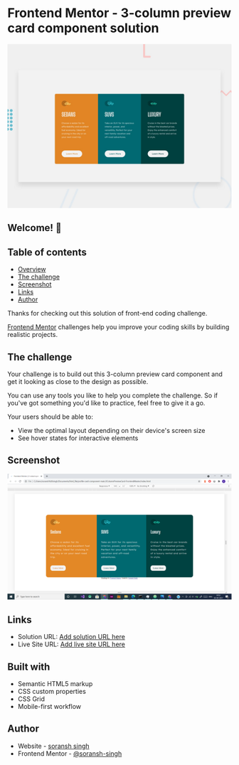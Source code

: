 # Frontend Mentor - 3-column preview card component solution

![Design preview for the 3-column preview card component coding challenge](./design/desktop-preview.jpg)

## Welcome! 👋


## Table of contents

- [Overview](#overview)
- [The challenge](#the-challenge)
- [Screenshot](#screenshot)
- [Links](#links)
- [Author](#author)

Thanks for checking out this solution of front-end coding challenge.

[Frontend Mentor](https://www.frontendmentor.io) challenges help you improve your coding skills by building realistic projects.


## The challenge

Your challenge is to build out this 3-column preview card component and get it looking as close to the design as possible.

You can use any tools you like to help you complete the challenge. So if you've got something you'd like to practice, feel free to give it a go.

Your users should be able to:

- View the optimal layout depending on their device's screen size
- See hover states for interactive elements


## Screenshot

![screenshot](./screenshot.png)


## Links

- Solution URL: [Add solution URL here](https://github.com/soransh-singh/3ColumnPreviewCard-FrontendMaster)
- Live Site URL: [Add live site URL here](https://3-column-preview-card-frontend-master.vercel.app/)


## Built with

- Semantic HTML5 markup
- CSS custom properties
- CSS Grid
- Mobile-first workflow


## Author

- Website - [soransh singh](https://soransh-singh.github.io/)
- Frontend Mentor - [@soransh-singh](https://www.frontendmentor.io/profile/soransh-singh)
